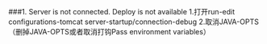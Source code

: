 
###1. Server is not connected. Deploy is not available
	1.打开run-edit configurations-tomcat server-startup/connection-debug
	2.取消JAVA-OPTS（删掉JAVA-OPTS或者取消打钩Pass environment variables）